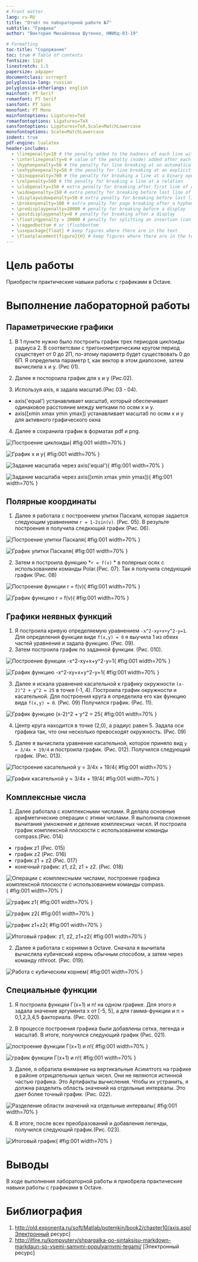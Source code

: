 ```yaml
---
# Front matter
lang: ru-RU
title: "Отчёт по лабораторной работе №7"
subtitle: "Графики"
author: "Виктория Mихайловна Шутенко, НФИбд-03-19"

# Formatting
toc-title: "Содержание"
toc: true # Table of contents
fontsize: 12pt
linestretch: 1.5
papersize: a4paper
documentclass: scrreprt
polyglossia-lang: russian
polyglossia-otherlangs: english
mainfont: PT Serif
romanfont: PT Serif
sansfont: PT Sans
monofont: PT Mono
mainfontoptions: Ligatures=TeX
romanfontoptions: Ligatures=TeX
sansfontoptions: Ligatures=TeX,Scale=MatchLowercase
monofontoptions: Scale=MatchLowercase
indent: true
pdf-engine: lualatex
header-includes:
  - \linepenalty=10 # the penalty added to the badness of each line within a paragraph (no associated penalty node) Increasing the value makes tex try to have fewer lines in the paragraph.
  - \interlinepenalty=0 # value of the penalty (node) added after each line of a paragraph.
  - \hyphenpenalty=50 # the penalty for line breaking at an automatically inserted hyphen
  - \exhyphenpenalty=50 # the penalty for line breaking at an explicit hyphen
  - \binoppenalty=700 # the penalty for breaking a line at a binary operator
  - \relpenalty=500 # the penalty for breaking a line at a relation
  - \clubpenalty=150 # extra penalty for breaking after first line of a paragraph
  - \widowpenalty=150 # extra penalty for breaking before last line of a paragraph
  - \displaywidowpenalty=50 # extra penalty for breaking before last line before a display math
  - \brokenpenalty=100 # extra penalty for page breaking after a hyphenated line
  - \predisplaypenalty=10000 # penalty for breaking before a display
  - \postdisplaypenalty=0 # penalty for breaking after a display
  - \floatingpenalty = 20000 # penalty for splitting an insertion (can only be split footnote in standard LaTeX)
  - \raggedbottom # or \flushbottom
  - \usepackage{float} # keep figures where there are in the text
  - \floatplacement{figure}{H} # keep figures where there are in the text
---
```


# Цель работы

Приобрести практические навыки работы с графиками в Octave.


# Выполнение лабораторной работы

## Параметрические графики

1. В 1 пункте нужно было построить график трех периодов циклоиды радиуса 2. В соответсвии с тригонометрическим кругом период существует от 0 до 2П, по-этому параметр будет существовать 0 до 6П. Я определила параметр t, как вектор в этом диапозоне, затем вычислила x и у. (Рис 01). 
 
2. Далее я постороила график для х и у (Рис.02). 

3. Используя axis, я задала масштаб.(Рис 03 - 04).
- axis('equal') устанавливает масштаб, который обеспечивает одинаковое расстояние между метками по осям х и у. 
- axis([xmin xmax ymin ymax]) устанавливает масштаб по осям x и y для активного графического окна

4. Далее я сохранила график в форматах pdf и png.

![Построение циклоиды](images/image1.png){ 	#fig:001 width=70% }

![График х и у](images/image2.png){ 	#fig:001 width=70% }

![Задание масштаба через axis('equal')](images/image3.png){ 	#fig:001 width=70% }

![Задание масштаба через axis([xmin xmax ymin ymax])](images/image4.png){ 	#fig:001 width=70% }

## Полярные координаты

1. Далее я работала с построением улитки Паскаля, которая задается следующим уравнением ```r = 1-2sin(v)```. (Рис. 05). В результе построения я получила следкющий график (Рис. 06).

![Построение улитки Паскаля ](images/image5.png){ 	#fig:001 width=70% }

![График улитки Паскаля ](images/image6.png){ 	#fig:001 width=70% }

2. Затем я построила функцию *```r = f(v)``` * в полярных осях с использованием команды Polar.(Рис. 07). Так я получила следующий график (Рис. 08)

![Построение функции ```r = f(v)```](images/image7.png){ 	#fig:001 width=70% }

![График функцию ```r = f(v)```](images/image8.png){ 	#fig:001 width=70% }

## Графики неявных функций

1. Я построила кривую определяемую уравнением ```-x^2-xy+x+y^2-y=1```.  Для определения функции виде ```f(x,y) = 0``` я выучила 1 из обеих частей уравнения и задала функцию. (Рис. 09).
2. Затем построила график по заданной функции. (Рис. 010).

![Построение функции ```-x^2-xy+x+y^2-y=1```](images/image9.png){ 	#fig:001 width=70% }

![График функцию ```-x^2-xy+x+y^2-y=1```](images/image10.png){ 	#fig:001 width=70% }

3. Далее я искала уравнение касательной к графику окружности ```(x-2)^2 + y^2 = 25``` в точке (-1, 4). Построила график окружности и касательной. Для построения круга я определила его как функцию вида ```f(x,y) = 0```. (Рис. 09) Получился график. (Рис. 11).

![График функцию ```(x-2)^2 + y^2 = 25```](images/image11.png){ 	#fig:001 width=70% }

4. Центр круга находится в точке (2,0), а радиус равен 5. Задала оси графика так, что они несколько превосходят окружность. (Рис. 09) 

5. Далее я вычислила уравнение касательной, которое приняло вид ```y = 3/4x + 19/4``` и построила график. (Рис. 012). Получился следующий график. (Рис. 013).

![Построение касательной ```y = 3/4x + 19/4```](images/image12.png){ 	#fig:001 width=70% }

![График касательной ```y = 3/4x + 19/4```](images/image13.png){ 	#fig:001 width=70% }

## Комплексные числа

1. Далее работала с комплексными числами. Я делала основные арифметические операции с этими числами. Я выполнила сложения вычитания умножение и деление комплексных чисел. И построила график  комплексной плоскости с использованием команды compass.(Рис. 014)
- график z1 (Рис. 015)
- график z2 (Рис. 016)
- график z1 + z2 (Рис. 017)
- конечный график: z1, z2, z1 + z2. (Рис. 018)


![Операции с комплексными числами, построение графика комплексной плоскости с использованием команды compass.](images/image14.png){ 	#fig:001 width=70% }

![график z1](images/image15.png){ 	#fig:001 width=70% }

![график z2](images/image16.png){ 	#fig:001 width=70% }

![график z1+z2](images/image17.png){ 	#fig:001 width=70% }

![Итоговый график: z1, z2, z1+z2](images/image18.png){ 	#fig:001 width=70% }

2. Далее я работала с корнями в Octave. Сначала я вычитала вычисляла кубический корень обычным способом, а затем через команду nthroot. (Рис. 019). 

![Работа с кубическим корнем](images/image19.png){ 	#fig:001 width=70% }

##  Специальные функции

1. Я построила функции Г(х+1) и n! на одном графике. Для этого я задала значение аргумента x от [-5, 5], а для гамма-функции и n = 0,1,2,3,4,5 факториала. (Рис. 020).

2. В процессе построения графика были добавлены сетка, легенда и масштаб. В итоге, получился следующий график (Рис. 021).

![построение функции Г(х+1) и n!](images/image20.png){ 	#fig:001 width=70% }

![график функции Г(х+1) и n!](images/image21.png){ 	#fig:001 width=70% }

3. Далее, я обратила внимание на вертикальные Асимптотs на графике в районе отрицательных целых чисел. Они не являются истинной частью графика. Это Артифакты вычисления. Чтобы их устранить, я должна разделить область значений на отдельные интервалы. Это дает более точный график. (Рис. 022).

![Разделение области значений на отдельные интервалы](images/image22.png){ 	#fig:001 width=70% }

4. В итоге, после всех преобразований и добавления легенды, получился следующий график.(Рис. 023).

![Итоговый график](images/image23.png){ 	#fig:001 width=70% }

# Выводы

В ходе выполнения лабораторной работы я приобрела практические навыки работы с графиками в Octave. 

# Библиография 

1. http://old.exponenta.ru/soft/Matlab/potemkin/book2/chapter10/axis.asp[Электронный ресурс]
2. http://ilfire.ru/kompyutery/shpargalka-po-sintaksisu-markdown-markdaun-so-vsemi-samymi-populyarnymi-tegami/ [Электронный ресурс]
